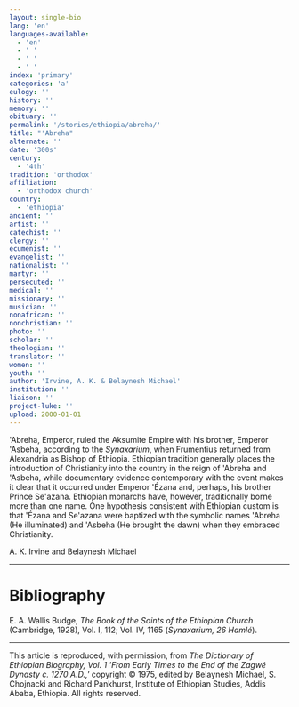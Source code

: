 ```yaml
---
layout: single-bio
lang: 'en'
languages-available:
  - 'en'
  - ' '
  - ' '
  - ' '
index: 'primary'
categories: 'a'
eulogy: ''
history: ''
memory: ''
obituary: ''
permalink: '/stories/ethiopia/abreha/'
title: "'Abreha"
alternate: ''
date: '300s'
century:
  - '4th'
tradition: 'orthodox'
affiliation:
  - 'orthodox church'
country:
  - 'ethiopia'
ancient: ''
artist: ''
catechist: ''
clergy: ''
ecumenist: ''
evangelist: ''
nationalist: ''
martyr: ''
persecuted: ''
medical: ''
missionary: ''
musician: ''
nonafrican: ''
nonchristian: ''
photo: ''
scholar: ''
theologian: ''
translator: ''
women: ''
youth: ''
author: 'Irvine, A. K. & Belaynesh Michael'
institution: ''
liaison: ''
project-luke: ''
upload: 2000-01-01
---
```



'Abreha, Emperor, ruled the Aksumite Empire with his brother, Emperor 'Asbeha, according to the *Synaxarium*, when Frumentius returned from Alexandria as Bishop of Ethiopia. Ethiopian tradition generally places the introduction of Christianity into the country in the reign of 'Abreha and 'Asbeha, while documentary evidence contemporary with the event makes it clear that it occurred under Emperor 'Ézana and, perhaps, his brother Prince Se'azana. Ethiopian monarchs have, however, traditionally borne more than one name. One hypothesis consistent with Ethiopian custom is that 'Ézana and Se'azana were baptized with the symbolic names 'Abreha (He illuminated) and 'Asbeha (He brought the dawn) when they embraced Christianity.

A. K. Irvine and Belaynesh Michael

---

# Bibliography

E. A. Wallis Budge, *The Book of the Saints of the Ethiopian Church* (Cambridge, 1928), Vol. I,  112; Vol. IV, 1165 (*Synaxarium, 26 Hamlé*).

---

This article is reproduced, with permission, from *The Dictionary of Ethiopian Biography, Vol. 1 'From Early Times to the End of the Zagwé Dynasty c. 1270 A.D.,'* copyright &copy; 1975, edited by Belaynesh Michael, S. Chojnacki and Richard Pankhurst, Institute of Ethiopian Studies, Addis Ababa, Ethiopia.  All rights reserved.
